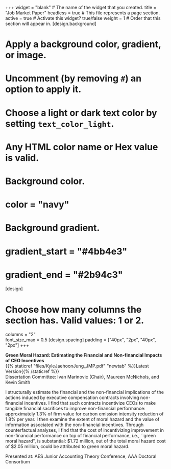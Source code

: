 +++
widget = "blank"  # The name of the widget that you created.
title = "Job Market Paper"
headless = true  # This file represents a page section.
active = true  # Activate this widget? true/false
weight = 1  # Order that this section will appear in.
[design.background]
  # Apply a background color, gradient, or image.
  #   Uncomment (by removing `#`) an option to apply it.
  #   Choose a light or dark text color by setting `text_color_light`.
  #   Any HTML color name or Hex value is valid.

  # Background color.
  # color = "navy"
  
  # Background gradient.
  # gradient_start = "#4bb4e3"
  # gradient_end = "#2b94c3"
[design]
  # Choose how many columns the section has. Valid values: 1 or 2.
  columns = "2"  
  font_size_max = 0.5
[design.spacing]
  padding = ["40px", "2px", "40px", "2px"]
+++

**Green Moral Hazard: Estimating the Financial and Non-financial Impacts of CEO Incentives**  
{{% staticref "files/KyleJaehoonJung_JMP.pdf" "newtab" %}}Latest Version{{% /staticref %}}  
Dissertation Committee: Ivan Marinovic (Chair), Maureen McNichols, and Kevin Smith  

I structurally estimate the financial and the non-financial implications of the actions induced by executive compensation contracts involving non-financial incentives. I find that such contracts incentivize CEOs to make tangible financial sacrifices to improve non-financial performance: approximately 1.3% of firm value for carbon emission intensity reduction of 1.8% per year. I then examine the extent of moral hazard and the value of information associated with the non-financial incentives. Through counterfactual analyses, I find that the cost of incentivizing improvement in non-financial performance on top of financial performance, i.e., ``green moral hazard", is substantial: $1.72 million, out of the total moral hazard cost of $2.05 million, could be attributed to green moral hazard.  

Presented at: AES Junior Accounting Theory Conference, AAA Doctoral Consortium 
